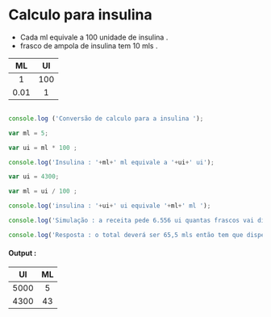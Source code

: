 # Calculo para insulina 

* Cada ml equivale a 100 unidade de insulina .
* frasco de ampola de insulina tem  10 mls .


| ML | UI | 
|:-:|:-:| 
| 1 | 100 | 
| 0.01 | 1 | 


```javascript 

console.log ('Conversão de calculo para a insulina ');

var ml = 5;

var ui = ml * 100 ;

console.log('Insulina : '+ml+' ml equivale a '+ui+' ui');

var ui = 4300;

var ml = ui / 100 ;

console.log('insulina : '+ui+' ui equivale '+ml+' ml ');

console.log('Simulação : a receita pede 6.556 ui quantas frascos vai dispensar para cliente ? '); 

console.log('Resposta : o total deverá ser 65,5 mls então tem que dispensar 7 frascos '); 

```

#### Output :

| UI | ML |
|:-:|:-:|
| 5000 | 5 |
| 4300 | 43 |
